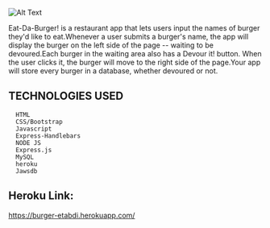 
   ![Alt Text](https://github.com/etabdi/Eat-Da-Burger/blob/master/public/assets/img/eat-du-burger.PNG)
      



Eat-Da-Burger! is a restaurant app that lets users input the names of burger they'd like to eat.Whenever a user submits a burger's name, the app will display the burger on the left side of the page -- waiting to be devoured.Each burger in the waiting area also has a Devour it! button. When the user clicks it, the burger will move to the right side of the page.Your app will store every burger in a database, whether devoured or not.







 ## TECHNOLOGIES USED

      HTML
      CSS/Bootstrap
      Javascript
      Express-Handlebars
      NODE JS   
      Express.js
      MySQL 
      heroku
      Jawsdb      
    
## Heroku Link:
https://burger-etabdi.herokuapp.com/

